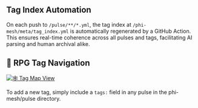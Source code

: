 ## Tag Index Automation

On each push to `/pulse/**/*.yml`, the tag index at `/phi-mesh/meta/tag_index.yml` is automatically regenerated by a GitHub Action. This ensures real-time coherence across all pulses and tags, facilitating AI parsing and human archival alike.

## 🔗 RPG Tag Navigation 

[![🕸️ Tag Map View](https://img.shields.io/badge/Tag%20Map%20View-online-brightgreen)](https://gradient-pulse.github.io/phi-mesh/tag_map.html)
  
To add a new tag, simply include a `tags:` field in any pulse in the phi-mesh/pulse directory. 
